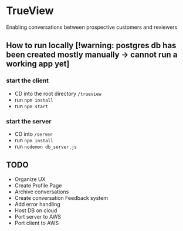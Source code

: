 # TrueView
Enabling conversations between prospective customers and reviewers

## How to run locally [!warning: postgres db has been created mostly manually -> cannot run a working app yet]
### start the client
- CD into the root directory ```/trueview```
- run `npm install`
- run `npm start`

### start the server
- CD into ```/server```
- run `npm install`
- run `nodemon db_server.js`


## TODO
- Organize UX <Current>
- Create Profile Page
- Archive conversations
- Create conversation Feedback system
- Add error handling 
- Host DB on cloud
- Port server to AWS
- Port client to AWS